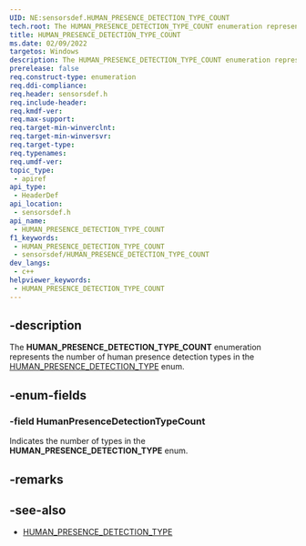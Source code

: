 ```yaml
---
UID: NE:sensorsdef.HUMAN_PRESENCE_DETECTION_TYPE_COUNT
tech.root: The HUMAN_PRESENCE_DETECTION_TYPE_COUNT enumeration represents the number of human presence detection types in the HUMAN_PRESENCE_DETECTION_TYPE enum.
title: HUMAN_PRESENCE_DETECTION_TYPE_COUNT
ms.date: 02/09/2022
targetos: Windows
description: The HUMAN_PRESENCE_DETECTION_TYPE_COUNT enumeration represents the number of human presence detection types in the HUMAN_PRESENCE_DETECTION_TYPE enum.
prerelease: false
req.construct-type: enumeration
req.ddi-compliance: 
req.header: sensorsdef.h
req.include-header: 
req.kmdf-ver: 
req.max-support: 
req.target-min-winverclnt: 
req.target-min-winversvr: 
req.target-type: 
req.typenames: 
req.umdf-ver: 
topic_type:
 - apiref
api_type:
 - HeaderDef
api_location:
 - sensorsdef.h
api_name:
 - HUMAN_PRESENCE_DETECTION_TYPE_COUNT
f1_keywords:
 - HUMAN_PRESENCE_DETECTION_TYPE_COUNT
 - sensorsdef/HUMAN_PRESENCE_DETECTION_TYPE_COUNT
dev_langs:
 - c++
helpviewer_keywords:
 - HUMAN_PRESENCE_DETECTION_TYPE_COUNT
---
```


## -description

The **HUMAN_PRESENCE_DETECTION_TYPE_COUNT** enumeration represents the number of human presence detection types in the [HUMAN_PRESENCE_DETECTION_TYPE](ne-sensorsdef-human_presence_detection_type.md) enum.

## -enum-fields

### -field HumanPresenceDetectionTypeCount

Indicates the number of types in the **HUMAN_PRESENCE_DETECTION_TYPE** enum.

## -remarks

## -see-also

- [HUMAN_PRESENCE_DETECTION_TYPE](ne-sensorsdef-human_presence_detection_type.md)
